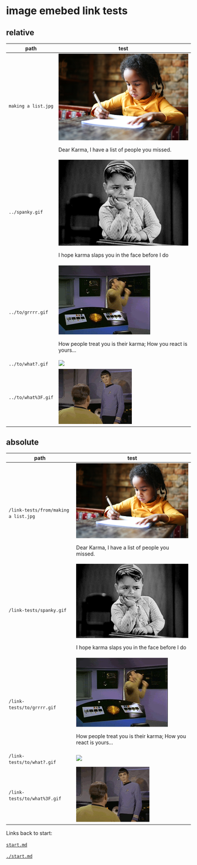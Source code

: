# image emebed link tests

## relative

| path                | test                                                                                             |
|---------------------|--------------------------------------------------------------------------------------------------|
| `making a list.jpg` | <img src="making a list.jpg"><p>Dear Karma, I have a list of people you missed.</p>              |
| `../spanky.gif`     | <img src="../spanky.gif"><p>I hope karma slaps you in the face before I do</p>                   |
| `../to/grrrr.gif`   | <img src="../to/grrrr.gif"><p>How people treat you is their karma; How you react is yours...</p> |
| `../to/what?.gif`   | <img src="../to/what?.gif">                                                                      |
| `../to/what%3F.gif` | <img src="../to/what%3F.gif">                                                                    |

## absolute

| path                                 | test                                                                                                      |
|--------------------------------------|-----------------------------------------------------------------------------------------------------------|
| `/link-tests/from/making a list.jpg` | <img src="/link-tests/from/making a list.jpg"><p>Dear Karma, I have a list of people you missed.</p>      |
| `/link-tests/spanky.gif`             | <img src="/link-tests/spanky.gif"><p>I hope karma slaps you in the face before I do</p>                   |
| `/link-tests/to/grrrr.gif`           | <img src="/link-tests/to/grrrr.gif"><p>How people treat you is their karma; How you react is yours...</p> |
| `/link-tests/to/what?.gif`           | <img src="/link-tests/to/what?.gif">                                                                      |
| `/link-tests/to/what%3F.gif`         | <img src="/link-tests/to/what%3F.gif">                                                                    |

Links back to start:

[`start.md`](start.md)

[`./start.md`](./start.md)
